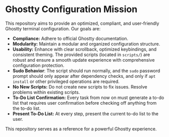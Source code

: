 # Ghostty Configuration Mission

This repository aims to provide an optimized, compliant, and user-friendly Ghostty terminal configuration. Our goals are:

-   **Compliance:** Adhere to official Ghostty documentation.
-   **Modularity:** Maintain a modular and organized configuration structure.
-   **Usability:** Enhance with clear scrollback, optimized keybindings, and consistent theming. The provided scripts (located in `scripts/`) are robust and ensure a smooth update experience with comprehensive configuration protection.
-   **Sudo Behavior**: The script should run normally, and the `sudo` password prompt should only appear after dependency checks, and only if `apt install` or other privileged operations are required.
-   **No New Scripts:** Do not create new scripts to fix issues. Resolve problems within existing scripts.
-   **To-Do List Confirmation:** Every task from now on must generate a to-do list that requires user confirmation before checking off anything from the to-do list.
-   **Present To-Do List:** At every step, present the current to-do list to the user.

This repository serves as a reference for a powerful Ghostty experience.